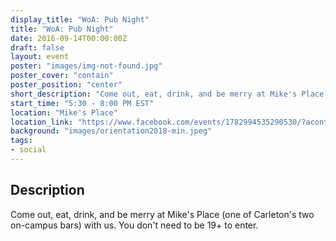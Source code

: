 ```yaml
---
display_title: "WoA: Pub Night"
title: "WoA: Pub Night"
date: 2016-09-14T00:00:00Z
draft: false
layout: event
poster: "images/img-not-found.jpg"
poster_cover: "contain"
poster_position: "center"
short_description: "Come out, eat, drink, and be merry at Mike's Place (one of Carleton's two on-campus bars) with us."
start_time: "5:30 - 8:00 PM EST"
location: "Mike's Place"
location_link: "https://www.facebook.com/events/1782994535290530/?acontext=%7B%22event_action_history%22%3A[%7B%22surface%22%3A%22page%22%7D]%7D"
background: "images/orientation2018-min.jpeg"
tags:
- social
---
```


## Description

Come out, eat, drink, and be merry at Mike's Place (one of Carleton's two on-campus bars) with us. You don't need to be 19+ to enter.